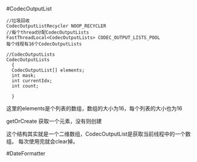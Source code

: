 #CodecOutputList

```
//垃圾回收
CodecOutputListRecycler NOOP_RECYCLER 
//每个thread分配CodecOutputLists
FastThreadLocal<CodecOutputLists> CODEC_OUTPUT_LISTS_POOL 
每个线程有16个CodecOutputLists

//CodecOutputLists
CodecOutputLists
  {
  CodecOutputList[] elements;
  int mask;
  int currentIdx;
  int count;
  
  }
```

这里的elements是个列表的数组，数组的大小为16，每个列表的大小也为16

getOrCreate 获取一个元素，没有则创建

这个结构其实就是一个二维数组，CodecOutputList是获取当前线程中的一个数组。
每次使用完就会clear掉。



#DateFormatter
